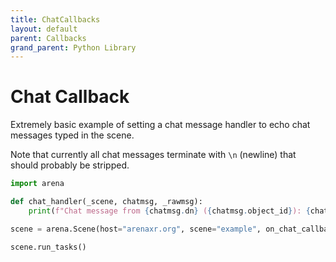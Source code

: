 ```yaml
---
title: ChatCallbacks
layout: default
parent: Callbacks
grand_parent: Python Library
---
```


# Chat Callback

Extremely basic example of setting a chat message handler to echo
chat messages typed in the scene.

Note that currently all chat messages terminate with `\n` (newline) that should
probably be stripped.

```python
import arena

def chat_handler(_scene, chatmsg, _rawmsg):
    print(f"Chat message from {chatmsg.dn} ({chatmsg.object_id}): {chatmsg.text.strip()}")

scene = arena.Scene(host="arenaxr.org", scene="example", on_chat_callback=chat_handler)

scene.run_tasks()
```
